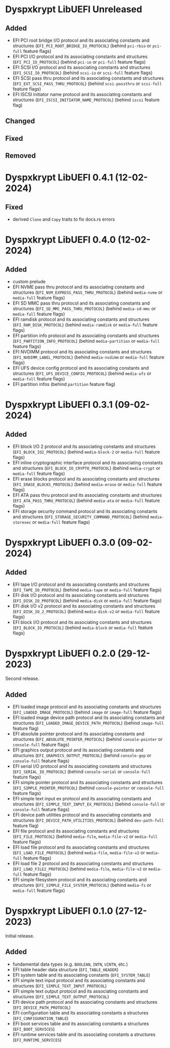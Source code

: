 # Dyspxkrypt LibUEFI Unreleased

## Added

- EFI PCI root bridge I/O protocol and its associating constants and structures (`EFI_PCI_ROOT_BRIDGE_IO_PROTOCOL`) (behind `pci-rbio` or `pci-full` feature flags)
- EFI PCI I/O protocol and its associating constants and structures (`EFI_PCI_IO_PROTOCOL`) (behind `pci-io` or `pci-full` feature flags)
- EFI SCSI I/O protocol and its associating constants and structures (`EFI_SCSI_IO_PROTOCOL`) (behind `scsi-io` or `scsi-full` feature flags)
- EFI SCSI pass thru protocol and its associating constants and structures (`EFI_EXT_SCSI_PASS_THRU_PROTOCOL`) (behind `scsi-passthru` or `scsi-full` feature flags)
- EFI ISCSI initiator name protocol and its associating constants and structures (`EFI_ISCSI_INITIATOR_NAME_PROTOCOL`) (behind `iscsi` feature flag)

## Changed

## Fixed

## Removed

# Dyspxkrypt LibUEFI 0.4.1 (12-02-2024)

## Fixed

- derived `Clone` and `Copy` traits to fix docs.rs errors

# Dyspxkrypt LibUEFI 0.4.0 (12-02-2024)

## Added

- custom prelude
- EFI NVME pass thru protocol and its associating constants and structures (`EFI_NVM_EXPRESS_PASS_THRU_PROTOCOL`) (behind `media-nvme` or `media-full` feature flags)
- EFI SD MMC pass thru protocol and its associating constants and structures (`EFI_SD_MMC_PASS_THRU_PROTOCOL`) (behind `media-sd-mmc` or `media-full` feature flags)
- EFI ramdisk protocol and its associating constants and structures (`EFI_RAM_DISK_PROTOCOL`) (behind `media-ramdisk` or `media-full` feature flags)
- EFI partition info protocol and its associating constants and structures (`EFI_PARTITION_INFO_PROTOCOL`) (behind `media-partition` or `media-full` feature flags)
- EFI NVDIMM protocol and its associating constants and structures (`EFI_NVDIMM_LABEL_PROTOCOL`) (behind `media-nvdimm` or `media-full` feature flags)
- EFI UFS device config protocol and its associating constants and structures (`EFI_UFS_DEVICE_CONFIG_PROTOCOL`) (behind `media-ufs` or `media-full` feature flags)
- EFI partition infos (behind `partition` feature flag)

# Dyspxkrypt LibUEFI 0.3.1 (09-02-2024)

## Added

- EFI block I/O 2 protocol and its associating constants and structures (`EFI_BLOCK_IO2_PROTOCOL`) (behind `media-block-2` or `media-full` feature flags)
- EFI inline cryptographic interface protocol and its associating constants and structures (`EFI_BLOCK_IO_CRYPTO_PROTOCOL`) (behind `media-crypt` or `media-full` feature flags)
- EFI erase blocks protocol and its associating constants and structures (`EFI_ERASE_BLOCKS_PROTOCOL`) (behind `media-erase` or `media-full` feature flags)
- EFI ATA pass thru protocol and its associating constants and structures (`EFI_ATA_PASS_THRU_PROTOCOL`) (behind `media-ata` or `media-full` feature flags)
- EFI storage security command protocol and its associating constants and structures (`EFI_STORAGE_SECURITY_COMMAND_PROTOCOL`) (behind `media-storesec` or `media-full` feature flags)

# Dyspxkrypt LibUEFI 0.3.0 (09-02-2024)

## Added

- EFI tape I/O protocol and its associating constants and structures (`EFI_TAPE_IO_PROTOCOL`) (behind `media-tape` or `media-full` feature flags)
- EFI disk I/O protocol and its associating constants and structures (`EFI_DISK_IO_PROTOCOL`) (behind `media-disk` or `media-full` feature flags)
- EFI disk I/O v2 protocol and its associating constants and structures (`EFI_DISK_IO_2_PROTOCOL`) (behind `media-disk-v2` or `media-full` feature flags)
- EFI block I/O protocol and its associating constants and structures (`EFI_BLOCK_IO_PROTOCOL`) (behind `media-block` or `media-full` feature flags)

# Dyspxkrypt LibUEFI 0.2.0 (29-12-2023)

Second release.

## Added

- EFI loaded image protocol and its associating constants and structures (`EFI_LOADED_IMAGE_PROTOCOL`) (behind `image` or `image-full` feature flags)
- EFI loaded image device path protocol and its associating constants and structures (`EFI_LOADED_IMAGE_DEVICE_PATH_PROTOCOL`) (behind `image-full` feature flag)
- EFI absolute pointer protocol and its associating constants and structures (`EFI_ABSOLUTE_POINTER_PROTOCOL`) (behind `console-pointer` or `console-full` feature flags)
- EFI graphics output protocol and its associating constants and structures (`EFI_GRAPHICS_OUTPUT_PROTOCOL`) (behind `console-gop` or `console-full` feature flags)
- EFI serial I/O protocol and its associating constants and structures (`EFI_SERIAL_IO_PROTOCOL`) (behind `console-serial` or `console-full` feature flags)
- EFI simple pointer protocol and its associating constants and structures (`EFI_SIMPLE_POINTER_PROTOCOL`) (behind `console-pointer` or `console-full` feature flags)
- EFI simple text input ex protocol and its associating constants and structures (`EFI_SIMPLE_TEXT_INPUT_EX_PROTOCOL`)  (behind `console-full` or `console-full` feature flags)
- EFI device path utilities protocol and its associating constants and structures (`EFI_DEVICE_PATH_UTILITIES_PROTOCOL`)  (behind `dev-path-full` feature flag)
- EFI file protocol and its associating constants and structures (`EFI_FILE_PROTOCOL`)  (behind `media-file`, `media-file-v2` or `media-full` feature flags)
- EFI load file protocol and its associating constants and structures (`EFI_LOAD_FILE_PROTOCOL`)  (behind `media-file`, `media-file-v2` or `media-full` feature flags)
- EFI load file 2 protocol and its associating constants and structures (`EFI_LOAD_FILE2_PROTOCOL`)  (behind `media-file`, `media-file-v2` or `media-full` feature flags)
- EFI simple filesystem protocol and its associating constants and structures (`EFI_SIMPLE_FILE_SYSTEM_PROTOCOL`)  (behind `media-fs` or `media-full` feature flags)

# Dyspxkrypt LibUEFI 0.1.0 (27-12-2023)

Initial release.

## Added

- fundamental data types (e.g. `BOOLEAN`, `INTN`, `UINTN`, etc.)
- EFI table header data structure (`EFI_TABLE_HEADER`)
- EFI system table and its associating constants (`EFI_SYSTEM_TABLE`)
- EFI simple text input protocol and its associating constants and structures (`EFI_SIMPLE_TEXT_INPUT_PROTOCOL`)
- EFI simple text output protocol and its associating constants and structures (`EFI_SIMPLE_TEXT_OUTPUT_PROTOCOL`)
- EFI device path protocol and its associating constants and structures (`EFI_DEVICE_PATH_PROTOCOL`)
- EFI configuration table and its associating constants a structures (`EFI_CONFIGURATION_TABLE`)
- EFI boot services table and its associating constants a structures (`EFI_BOOT_SERVICES`)
- EFI runtime services table and its associating constants a structures (`EFI_RUNTIME_SERVICES`)
